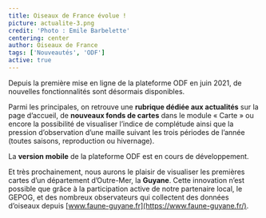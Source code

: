 ```yaml
---
title: Oiseaux de France évolue !
picture: actualite-3.png
credit: 'Photo : Emile Barbelette'
centering: center
author: Oiseaux de France
tags: ['Nouveautés', 'ODF']
active: true
---
```


Depuis la première mise en ligne de la plateforme ODF en juin 2021, de nouvelles fonctionnalités sont désormais disponibles.

Parmi les principales, on retrouve une **rubrique dédiée aux actualités** sur la page d’accueil, de **nouveaux fonds de cartes** dans le module « Carte » ou encore la possibilité de visualiser l’indice de complétude ainsi que la pression d’observation d’une maille suivant les trois périodes de l’année (toutes saisons, reproduction ou hivernage).

La **version mobile** de la plateforme ODF est en cours de développement.

Et très prochainement, nous aurons le plaisir de visualiser les premières cartes d’un département d’Outre-Mer, la **Guyane**. Cette innovation n’est possible que grâce à la participation active de notre partenaire local, le GEPOG, et des nombreux observateurs qui collectent des données d’oiseaux depuis [www.faune-guyane.fr](https://www.faune-guyane.fr/).
